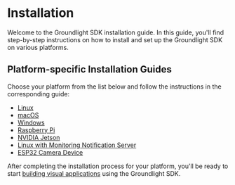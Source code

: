 # Installation

Welcome to the Groundlight SDK installation guide. In this guide, you'll find step-by-step instructions on how to install and set up the Groundlight SDK on various platforms.

## Platform-specific Installation Guides

Choose your platform from the list below and follow the instructions in the corresponding guide:

- [Linux](1-linux.md)
- [macOS](2-macos.md)
- [Windows](3-windows.md)
- [Raspberry Pi](4-raspberry-pi.md)
- [NVIDIA Jetson](5-nvidia-jetson.md)
- [Linux with Monitoring Notification Server](7-monitoring-notification-server.md)
- [ESP32 Camera Device](8-nocode-iot-deployment.md)

After completing the installation process for your platform, you'll be ready to start [building visual applications](/docs/building-applications/) using the Groundlight SDK.
